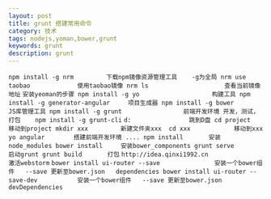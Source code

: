 ```yaml
---
layout: post
title: grunt 搭建常用命令
category: 技术
tags: nodejs,yoman,bower,grunt
keywords: grunt
description: grunt
---
```


`
npm install -g nrm         下载npm镜像资源管理工具    -g为全局
nrm use taobao             使用taobao镜像
nrm ls                     查看当前镜像地址
`
`
安装yeoman的步骤
npm install -g yo                    构建工具
npm install -g generator-angular     项目生成器
npm install -g bower                 JS库管理工具
npm install -g grunt                 前端开发环境 开发，测试，打包   
npm install -g grunt-cli
`
`
d:                跳到D盘
cd project        移动到project
mkdir xxx         新建文件夹xxx 
cd xxx            移动到xxx
yo angular        搭建前端开发环境
....
npm install       安装node_modules
bower install     安装bower_components
grunt serve       启动grunt
grunt build       打包
`
`
http://idea.qinxi1992.cn                   激活webstorm
`
`
bower install ui-router --save               安装一个bower组件   --save 更新至bower.json   dependencies
bower install ui-router --save-dev           安装一个bower组件   --save 更新至bower.json   devDependencies
`
